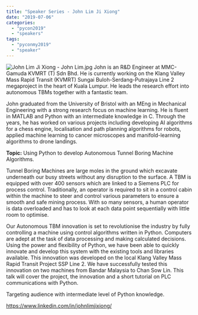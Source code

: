```yaml
---
title: "Speaker Series - John Lim Ji Xiong"
date: "2019-07-06"
categories: 
  - "pycon2019"
  - "speakers"
tags: 
  - "pyconmy2019"
  - "speaker"
---
```


![John Lim Ji Xiong - John Lim.jpg](images/john-lim-ji-xiong-john-lim.jpg) John is an R&D Engineer at MMC-Gamuda KVMRT (T) Sdn Bhd. He is currently working on the Klang Valley Mass Rapid Transit (KVMRT) Sungai Buloh-Serdang-Putrajaya Line 2 megaproject in the heart of Kuala Lumpur. He leads the research effort into autonomous TBMs together with a fantastic team.

John graduated from the University of Bristol with an MEng in Mechanical Engineering with a strong research focus on machine learning. He is fluent in MATLAB and Python with an intermediate knowledge in C. Through the years, he has worked on various projects including developing AI algorithms for a chess engine, localisation and path planning algorithms for robots, applied machine learning to cancer microscopes and manifold-learning algorithms to drone landings.

**Topic:** Using Python to develop Autonomous Tunnel Boring Machine Algorithms.

Tunnel Boring Machines are large moles in the ground which excavate underneath our busy streets without any disruption to the surface. A TBM is equipped with over 400 sensors which are linked to a Siemens PLC for process control. Traditionally, an operator is required to sit in a control cabin within the machine to steer and control various parameters to ensure a smooth and safe mining process. With so many sensors, a human operator is data overloaded and has to look at each data point sequentially with little room to optimise.

Our Autonomous TBM innovation is set to revolutionise the industry by fully controlling a machine using control algorithms written in Python. Computers are adept at the task of data processing and making calculated decisions. Using the power and flexibility of Python, we have been able to quickly innovate and develop this system with the existing tools and libraries available. This innovation was developed on the local Klang Valley Mass Rapid Transit Project SSP Line 2. We have successfully tested this innovation on two machines from Bandar Malaysia to Chan Sow Lin. This talk will cover the project, the innovation and a short tutorial on PLC communications with Python.

Targeting audience with intermediate level of Python knowledge.

https://www.linkedin.com/in/johnlimjixiong/
